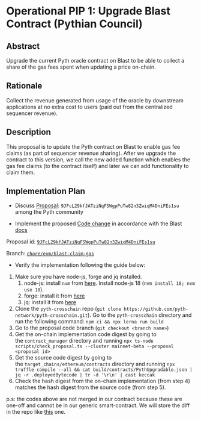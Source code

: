# Operational PIP 1: Upgrade Blast Contract (Pythian Council)

## Abstract

Upgrade the current Pyth oracle contract on Blast to be able to collect a share of the gas fees spent when updating a price on-chain.

## Rationale

Collect the revenue generated from usage of the oracle by downstream applications at no extra cost to users (paid out from the centralized sequencer revenue).

## Description

This proposal is to update the Pyth contract on Blast to enable gas fee claims (as part of sequencer revenue sharing). After we upgrade the contract to this version, we call the new added function which enables the gas fee claims (to the contract itself) and later we can add functionality to claim them.

## Implementation Plan

* Discuss [Proposal](https://proposals.pyth.network/?tab=proposals&proposal=9JFcL29kfJATziNqFSWgpPuTw82n3ZwiqM4DniFEs1su): `9JFcL29kfJATziNqFSWgpPuTw82n3ZwiqM4DniFEs1su` among the Pyth community

* Implement the proposed [Code change](https://github.com/pyth-network/pyth-crosschain/compare/chore/evm/blast-claim-gas) in accordance with the Blast [docs](https://docs.blast.io/building/guides/gas-fees)

Proposal id: [`9JFcL29kfJATziNqFSWgpPuTw82n3ZwiqM4DniFEs1su`](https://proposals.pyth.network/?tab=proposals&proposal=9JFcL29kfJATziNqFSWgpPuTw82n3ZwiqM4DniFEs1su)

Branch: [`chore/evm/blast-claim-gas`](https://github.com/pyth-network/pyth-crosschain/tree/chore/evm/blast-claim-gas)

* Verify the implementation following the guide below:

1. Make sure you have node-js, forge and jq installed.
    1. node-js: install `nvm` from [here](https://github.com/nvm-sh/nvm). Install node-js 18 (`nvm install 18; nvm use 18`).
    2. forge: install it from [here](https://getfoundry.sh/)
    3. jq: install it from [here](https://jqlang.github.io/jq/)
2. Clone the `pyth-crosschain` repo (`git clone https://github.com/pyth-network/pyth-crosschain.git`). Go to the `pyth-crosschain` directory and run the following command: `npm ci && npx lerna run build`
3. Go to the proposal code branch (`git checkout <branch name>`)
4. Get the on-chain implementation code digest by going to the `contract_manager` directory and running `npx ts-node scripts/check_proposal.ts --cluster mainnet-beta --proposal <proposal id>`
5. Get the source code digest by going to the `target_chains/ethereum/contracts` directory and running `npx truffle compile --all && cat build/contracts/PythUpgradable.json | jq -r .deployedBytecode | tr -d '\r\n' | cast keccak`
6. Check the hash digest from the on-chain implementation (from step 4) matches the hash digest from the source code (from step 5).


p.s: the codes above are not merged in our contract because these are one-off and cannot be in our generic smart-contract. We will store the diff in the repo like [this](https://github.com/pyth-network/pyth-crosschain/blob/main/target_chains/ethereum/contracts/canto-deployment-patch.diff) one.

